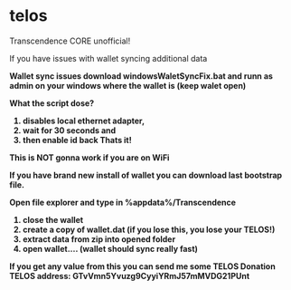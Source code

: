# telos
Transcendence CORE unofficial!


If you have issues with wallet syncing additional data 

<b>Wallet sync issues<b>
download windowsWaletSyncFix.bat
and runn as admin on your windows where the wallet is (keep walet open)

What the script dose?
1. disables local ethernet adapter, 
2. wait for 30 seconds and 
3. then enable id back
Thats it!

This is NOT gonna work if you are on WiFi


If you have brand new install of wallet you can download last bootstrap file.

Open file explorer and type in %appdata%/Transcendence
1. close the wallet
2. create a copy of wallet.dat (if you lose this, you lose your TELOS!)
3. extract data from zip into opened folder
4. open wallet.... (wallet should sync really fast)




If you get any value from this you can 
send me some TELOS Donation 
TELOS address: GTvVmn5Yvuzg9CyyiYRmJ57mMVDG21PUnt
